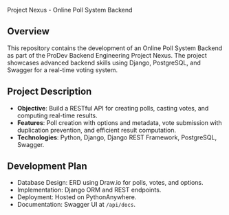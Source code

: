   Project Nexus - Online Poll System Backend


  
  ## Overview
  This repository contains the development of an Online Poll System Backend as part of the ProDev Backend Engineering Project Nexus. The project showcases advanced backend skills using Django, PostgreSQL, and Swagger for a real-time voting system.

  ## Project Description
  - **Objective**: Build a RESTful API for creating polls, casting votes, and computing real-time results.
  - **Features**: Poll creation with options and metadata, vote submission with duplication prevention, and efficient result computation.
  - **Technologies**: Python, Django, Django REST Framework, PostgreSQL, Swagger.

  ## Development Plan
  - Database Design: ERD using Draw.io for polls, votes, and options.
  - Implementation: Django ORM and REST endpoints.
  - Deployment: Hosted on PythonAnywhere.
  - Documentation: Swagger UI at `/api/docs`.

 
